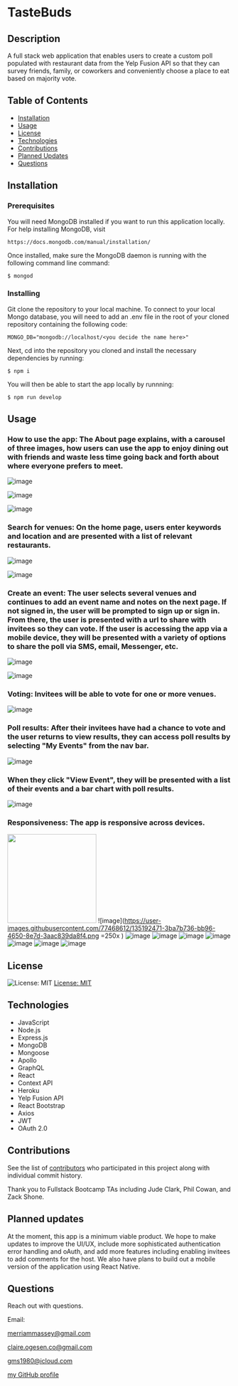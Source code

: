 # TasteBuds

## Description

A full stack web application that enables users to create a custom poll populated with restaurant data from the Yelp Fusion API so that they can survey friends, family, or coworkers and conveniently choose a place to eat based on majority vote.

## Table of Contents

- [Installation](#installation)
- [Usage](#usage)
- [License](#license)
- [Technologies](#technologies)
- [Contributions](#contributions)
- [Planned Updates](#plannedupdates)
- [Questions](#questions)

## Installation

### Prerequisites

You will need MongoDB installed if you want to run this application locally. For help installing MongoDB, visit
````
https://docs.mongodb.com/manual/installation/
````
Once installed, make sure the MongoDB daemon is running with the following command line command:
````
$ mongod
````

### Installing

Git clone the repository to your local machine. To connect to your local Mongo database, you will need to add an .env file in the root of your cloned repository containing the following code:
````
MONGO_DB="mongodb://localhost/<you decide the name here>"
````

Next, cd into the repository you cloned and install the necessary dependencies by running:
````
$ npm i
````

You will then be able to start the app locally by runnning:
````
$ npm run develop
````

## Usage

### How to use the app: The About page explains, with a carousel of three images, how users can use the app to enjoy dining out with friends and waste less time going back and forth   about where everyone prefers to meet.

![image](https://user-images.githubusercontent.com/77468612/135192084-6ce07771-9977-4111-b0d9-bb24f15b8282.png)

![image](https://user-images.githubusercontent.com/77468612/135192080-74fc8a18-951a-4126-b150-af67d9d76955.png)

![image](https://user-images.githubusercontent.com/77468612/135192105-a560772a-63b3-454e-b9b1-9a55462db861.png)

### Search for venues: On the home page, users enter keywords and location and are presented with a list of relevant restaurants.

![image](https://user-images.githubusercontent.com/77468612/135192131-1ac53c44-fca9-4013-a01f-d6755162b7f1.png)

![image](https://user-images.githubusercontent.com/77468612/135192176-e254a4f0-f00a-4e83-a3f9-7314cb40d378.png)

### Create an event: The user selects several venues and continues to add an event name and notes on the next page. If not signed in, the user will be prompted to sign up or sign in. From there, the user is presented with a url to share with invitees so they can vote. If the user is accessing the app via a mobile device, they will be presented with a variety of options to share the poll via SMS, email, Messenger, etc.

![image](https://user-images.githubusercontent.com/77468612/135192189-c4dd7bef-60cb-4901-91ff-6d75814d23f8.png)

![image](https://user-images.githubusercontent.com/77468612/135192159-e83b1609-2e77-478c-8111-e068891e9b5e.png)

### Voting: Invitees will be able to vote for one or more venues.

![image](https://user-images.githubusercontent.com/77468612/135193923-5f069974-98d1-4874-bbfa-a9df9ecf66d8.png)

### Poll results: After their invitees have had a chance to vote and the user returns to view results, they can access poll results by selecting "My Events" from the nav bar. 

![image](https://user-images.githubusercontent.com/77468612/135192378-6c45ebc7-8faf-4b8f-b919-0ad26f715600.png)

### When they click "View Event", they will be presented with a list of their events and a bar chart with poll results.

![image](https://user-images.githubusercontent.com/77468612/135192209-453f1ad1-a1e9-4245-b9c7-a9f7ebb0cfa6.png)

### Responsiveness: The app is responsive across devices.

<img src="![image](https://user-images.githubusercontent.com/77468612/135192471-3ba7b736-bb96-4650-8e7d-3aac839da8f4.png)
" width="200" height="200" />
![image](https://user-images.githubusercontent.com/77468612/135192471-3ba7b736-bb96-4650-8e7d-3aac839da8f4.png =250x )
![image](https://user-images.githubusercontent.com/77468612/135192494-9549afa8-86da-474a-bd58-c319ed17f7b2.png)
![image](https://user-images.githubusercontent.com/77468612/135192509-bb1ddc9b-915d-4490-b0ae-c45a9d1b5db4.png)
![image](https://user-images.githubusercontent.com/77468612/135192539-1a37b9e7-6c9e-4e11-b592-e71fff1f418d.png)
![image](https://user-images.githubusercontent.com/77468612/135192578-ac8c1e01-4b2a-43a1-a5c1-64b57264f30b.png)
![image](https://user-images.githubusercontent.com/77468612/135194002-5aa5cac3-5d75-49d8-945c-4f8002f3dbf5.png)
![image](https://user-images.githubusercontent.com/77468612/135192590-6db5b799-dc94-4a6a-8297-52a6d483c61a.png)
![image](https://user-images.githubusercontent.com/77468612/135192596-fc894e11-abda-493c-a18c-8c71822057db.png)

## License

![License: MIT](https://img.shields.io/badge/License-MIT-yellow.svg)
[License: MIT](https://opensource.org/licenses/MIT)

## Technologies

- JavaScript
- Node.js
- Express.js
- MongoDB
- Mongoose
- Apollo
- GraphQL
- React
- Context API
- Heroku
- Yelp Fusion API
- React Bootstrap
- Axios
- JWT
- OAuth 2.0

## Contributions

See the list of [contributors](https://github.com/merriammassey/tastebuds/graphs/contributors) who participated in this project along with individual commit history.

Thank you to Fullstack Bootcamp TAs including Jude Clark, Phil Cowan, and Zack Shone.

## Planned updates

At the moment, this app is a minimum viable product. We hope to make updates to improve the UI/UX, include more sophisticated authentication error handling and oAuth, and add more features including enabling invitees to add comments for the host. We also have plans to build out a mobile version of the application using React Native.

## Questions

Reach out with questions.

Email:

merriammassey@gmail.com

claire.ogesen.co@gmail.com

gms1980@icloud.com

[my GitHub profile](https://github.com/merriammassey)

